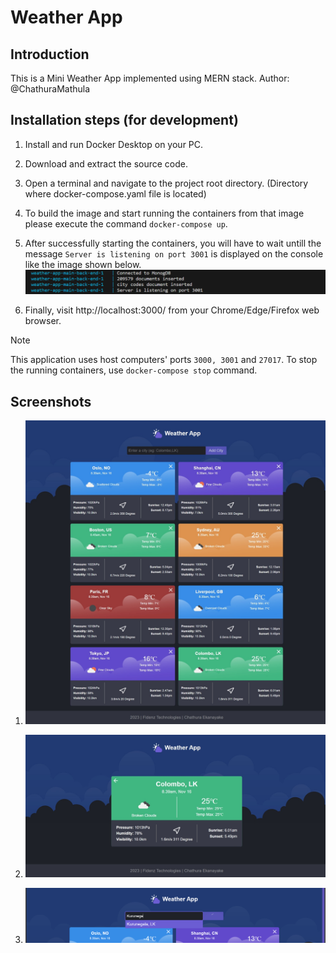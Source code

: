 # Weather App

## Introduction
This is a Mini Weather App implemented using MERN stack.
Author: @ChathuraMathula

## Installation steps (for development)
1. Install and run Docker Desktop on your PC.

1. Download and extract the source code.

1. Open a terminal and navigate to the project root directory. (Directory where docker-compose.yaml file is located)

1. To build the image and start running the containers from that image please execute the command `docker-compose up`.

1. After successfully starting the containers, you will have to wait untill the message `Server is listening on port 3001` is displayed on the console like the image shown below.![Console output messages](docs/screenshots/console-output.png)

1. Finally, visit http://localhost:3000/ from your Chrome/Edge/Firefox web browser.

> [!NOTE] 
> This application uses host computers' ports `3000, 3001` and `27017`.
> To stop the running containers, use `docker-compose stop` command.

## Screenshots

1. ![Dashboard screenshot](docs/screenshots/weather-app-dashboard.jpeg)


1. ![View city screenshot](docs/screenshots/weather-app-view.jpeg)


1. ![add city function screenshot](docs/screenshots/add-city-function.png)